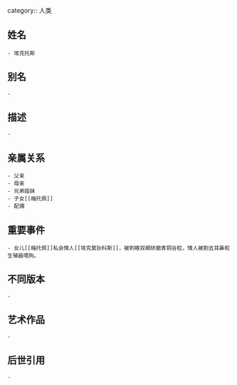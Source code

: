 category:: 人类
## 姓名
	- 埃克托斯
## 别名
	-
## 描述
	-
## 亲属关系
	- 父亲
	- 母亲
	- 兄弟姐妹
	- 子女[[梅托佩]]
	- 配偶
## 重要事件
	- 女儿[[梅托佩]]私会情人[[埃克莫狄科斯]]，被刺瞎双眼研磨青铜谷粒，情人被割去耳鼻和生殖器喂狗。
## 不同版本
	-
## 艺术作品
	-
## 后世引用
	-
